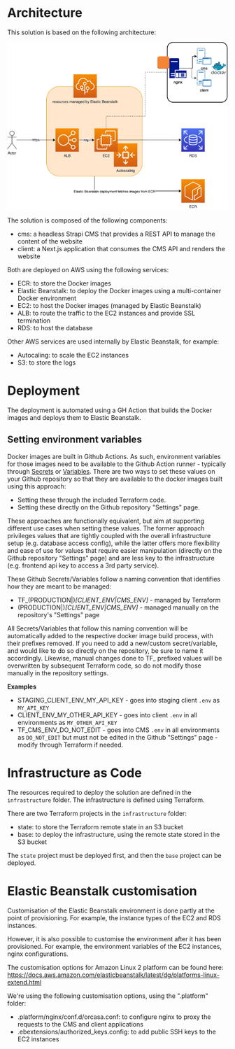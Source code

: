 # Architecture

This solution is based on the following architecture:

![Architecture](./architecture.png)

The solution is composed of the following components:
- cms: a headless Strapi CMS that provides a REST API to manage the content of the website
- client: a Next.js application that consumes the CMS API and renders the website

Both are deployed on AWS using the following services:
- ECR: to store the Docker images
- Elastic Beanstalk: to deploy the Docker images using a multi-container Docker environment
- EC2: to host the Docker images (managed by Elastic Beanstalk)
- ALB: to route the traffic to the EC2 instances and provide SSL termination
- RDS: to host the database

Other AWS services are used internally by Elastic Beanstalk, for example:
- Autocaling: to scale the EC2 instances
- S3: to store the logs

# Deployment

The deployment is automated using a GH Action that builds the Docker images and deploys them to Elastic Beanstalk.

## Setting environment variables

Docker images are built in Github Actions. As such, environment variables for those images need to be
available to the Github Action runner - typically
through [Secrets](https://docs.github.com/en/actions/security-guides/using-secrets-in-github-actions)
or [Variables](https://docs.github.com/en/actions/learn-github-actions/variables). There are two ways to set these
values on your Github repository so that they are available to the docker images built using this approach:

- Setting these through the included Terraform code.
- Setting these directly on the Github repository "Settings" page.

These approaches are functionally equivalent, but aim at supporting different use cases when setting these values. The
former approach privileges values that are tightly coupled with the overall infrastructure setup (e.g. database access
config), while the latter offers more flexibility and ease of use for values that require easier manipulation (directly
on the Github repository "Settings" page) and are less key to the infrastructure (e.g. frontend api key to access a 3rd
party service).

These Github Secrets/Variables follow a naming convention that identifies how they are meant to be managed:

- TF_(PRODUCTION|<UPPER CASE BRANCH NAME>)_[CLIENT_ENV|CMS_ENV]_<SECRET OR VARIABLE NAME> - managed by Terraform
- (PRODUCTION|<UPPER CASE BRANCH NAME>)_[CLIENT_ENV|CMS_ENV]_<SECRET OR VARIABLE NAME> - managed manually on the
  repository's "Settings" page

All Secrets/Variables that follow this naming convention will be automatically added to the respective docker image
build process, with their prefixes removed. If you need to add a new/custom secret/variable, and would like to do so
directly on the repository, be sure to name it accordingly. Likewise, manual changes done to TF_ prefixed values will be
overwritten by subsequent Terraform code, so do not modify those manually in the repository settings.

**Examples**

- STAGING_CLIENT_ENV_MY_API_KEY - goes into staging client `.env` as `MY_API_KEY`
- CLIENT_ENV_MY_OTHER_API_KEY - goes into client `.env` in all environments as `MY_OTHER_API_KEY`
- TF_CMS_ENV_DO_NOT_EDIT - goes into CMS `.env` in all environments as `DO_NOT_EDIT` but must not be edited in the
  Github "Settings" page - modify through Terraform if needed.

# Infrastructure as Code

The resources required to deploy the solution are defined in the `infrastructure` folder. The infrastructure is defined using Terraform.

There are two Terraform projects in the `infrastructure` folder:
- state: to store the Terraform remote state in an S3 bucket
- base: to deploy the infrastructure, using the remote state stored in the S3 bucket

The `state` project must be deployed first, and then the `base` project can be deployed.

# Elastic Beanstalk customisation

Customisation of the Elastic Beanstalk environment is done partly at the point of provisioning. For example, the instance types of the EC2 and RDS instances.

However, it is also possible to customise the environment after it has been provisioned. For example, the environment variables of the EC2 instances, nginx configurations.

The customisation options for Amazon Linux 2 platform can be found here:
https://docs.aws.amazon.com/elasticbeanstalk/latest/dg/platforms-linux-extend.html

We're using the following customisation options, using the ".platform" folder:
- .platform/nginx/conf.d/orcasa.conf: to configure nginx to proxy the requests to the CMS and client applications
- .ebextensions/authorized_keys.config: to add public SSH keys to the EC2 instances

